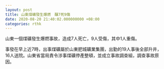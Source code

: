```yaml
---
layout: post
title: 山東煤礦發生爆燃　釀7死9傷
date: 2020-08-20 21:40:02.000000000 +08:00
categories: rthk
---
```


山東一個煤礦發生爆燃事故，造成7人死亡，9人受傷，其中1人重傷。

事發在早上近7時，出事煤礦屬於山東肥城礦業集團，出勤的19人事後全部升井，16人送院。山東省當局責令涉事煤礦停產整頓，並成立事故調查組，調查事故原因。
